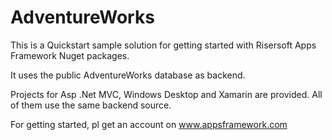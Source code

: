 # AdventureWorks

This is a Quickstart sample solution for getting started with Risersoft Apps Framework Nuget packages.

It uses the public AdventureWorks database as backend.

Projects for Asp .Net MVC, Windows Desktop and Xamarin are provided. All of them use the same backend source.

For getting started, pl get an account on www.appsframework.com
